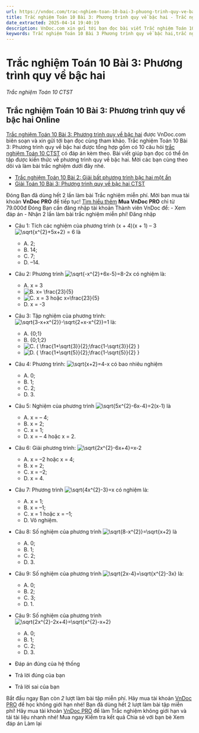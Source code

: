 ```yaml
---
url: https://vndoc.com/trac-nghiem-toan-10-bai-3-phuong-trinh-quy-ve-bac-hai-290342
title: Trắc nghiệm Toán 10 Bài 3: Phương trình quy về bậc hai - Trắc nghiệm Toán 10 CTST - VnDoc.com
date_extracted: 2025-04-14 19:40:19
description: VnDoc.com xin gửi tới bạn đọc bài viết Trắc nghiệm Toán 10 Bài 3: Phương trình quy về bậc hai để bạn đọc cùng tham khảo.
keywords: Trắc nghiệm Toán 10 Bài 3 Phương trình quy về bậc hai,trắc nghiệm toán 10,trắc nghiệm toán 10 CTST,trắc nghiệm toán 10 bài 3,toán 10,toán 10 CTST,toán 10 bài 3,phương trình quy về bậc hai
---
```


# Trắc nghiệm Toán 10 Bài 3: Phương trình quy về bậc hai
 _Trắc nghiệm Toán 10 CTST_
## Trắc nghiệm Toán 10 Bài 3: Phương trình quy về bậc hai Online
[Trắc nghiệm Toán 10 Bài 3: Phương trình quy về bậc hai](<https://vndoc.com/trac-nghiem-toan-10-bai-3-phuong-trinh-quy-ve-bac-hai-290342>) được VnDoc.com biên soạn và xin gửi tới bạn đọc cùng tham khảo.
Trắc nghiệm Toán 10 Bài 3: Phương trình quy về bậc hai được tổng hợp gồm có 10 câu hỏi [trắc nghiệm Toán 10 CTST](<https://vndoc.com/trac-nghiem-toan-10-ctst>) có đáp án kèm theo. Bài viết giúp bạn đọc có thể ôn tập được kiến thức về phương trình quy về bậc hai. Mời các bạn cùng theo dõi và làm bài trắc nghiệm dưới đây nhé.
  * [Trắc nghiệm Toán 10 Bài 2: Giải bất phương trình bậc hai một ẩn](<https://vndoc.com/trac-nghiem-toan-10-bai-2-giai-bat-phuong-trinh-bac-hai-mot-an-290290>)
  * [Giải Toán 10 Bài 3: Phương trình quy về bậc hai CTST](<https://vndoc.com/giai-toan-10-bai-3-phuong-trinh-quy-ve-bac-hai-ctst-283517>)

Đóng
Bạn đã dùng hết 2 lần làm bài Trắc nghiệm miễn phí. Mời bạn mua tài khoản **VnDoc PRO** để tiếp tục\! [Tìm hiểu thêm](</pro>)
**Mua VnDoc PRO** chỉ từ 79.000đ
Đóng
Bạn cần đăng nhập tài khoản Thành viên VnDoc để:
\- Xem đáp án
\- Nhận 2 lần làm bài trắc nghiệm miễn phí\!
Đăng nhập 
  * Câu 1:
Tích các nghiệm của phương trình \(x + 4\)\(x + 1\) – 3 ![\\sqrt{x^{2}+5x+2}](https://tex.vdoc.vn?tex=%5Csqrt%7Bx%5E%7B2%7D%2B5x%2B2%7D) = 6 là
    * A. 2;
    * B. 14;
    * C. 7;
    * D. –14.
  * Câu 2:
Phương trình ![\\sqrt{-x^{2}+6x-5}=8-2x](https://tex.vdoc.vn?tex=%5Csqrt%7B-x%5E%7B2%7D%2B6x-5%7D%3D8-2x) có nghiệm là:
    * A. x = 3
    * ![B. x= \\frac{23}{5}](https://tex.vdoc.vn?tex=B.%20x%3D%20%5Cfrac%7B23%7D%7B5%7D)
    * ![C. x = 3 hoặc x=\\frac{23}{5}](https://tex.vdoc.vn?tex=C.%20x%20%3D%203%20ho%E1%BA%B7c%20x%3D%5Cfrac%7B23%7D%7B5%7D)
    * D. x = -3
  * Câu 3:
Tập nghiệm của phương trình: ![\\sqrt{3-x+x^{2}}-\\sqrt{2+x-x^{2}}=1](https://tex.vdoc.vn?tex=%5Csqrt%7B3-x%2Bx%5E%7B2%7D%7D-%5Csqrt%7B2%2Bx-x%5E%7B2%7D%7D%3D1) là:
    * A. \{0;1\}
    * B. \{0;1;2\}
    * ![C. \( \\frac{1+\\sqrt{3}}{2};\\frac{1-\\sqrt{3}}{2} \)](https://tex.vdoc.vn?tex=C.%20\(%20%5Cfrac%7B1%2B%5Csqrt%7B3%7D%7D%7B2%7D%3B%5Cfrac%7B1-%5Csqrt%7B3%7D%7D%7B2%7D%20\))
    * ![D. { \\frac{1+\\sqrt{5}}{2};\\frac{1-\\sqrt{5}}{2} }](https://tex.vdoc.vn?tex=D.%20%7B%20%5Cfrac%7B1%2B%5Csqrt%7B5%7D%7D%7B2%7D%3B%5Cfrac%7B1-%5Csqrt%7B5%7D%7D%7B2%7D%20%7D)
  * Câu 4:
Phương trình: ![\\sqrt{x+2}=4-x](https://tex.vdoc.vn?tex=%5Csqrt%7Bx%2B2%7D%3D4-x) có bao nhiêu nghiệm
    * A. 0;
    * B. 1;
    * C. 2;
    * D. 3.
  * Câu 5:
Nghiệm của phương trình ![\\sqrt{5x^{2}-6x-4}=2\(x-1\)](https://tex.vdoc.vn?tex=%5Csqrt%7B5x%5E%7B2%7D-6x-4%7D%3D2\(x-1\)) là
    * A. x = – 4;
    * B. x = 2;
    * C. x = 1;
    * D. x = – 4 hoặc x = 2.
  * Câu 6:
Giải phương trình: ![\\sqrt{2x^{2}-6x+4}=x-2](https://tex.vdoc.vn?tex=%5Csqrt%7B2x%5E%7B2%7D-6x%2B4%7D%3Dx-2)
    * A. x = –2 hoặc x = 4;
    * B. x = 2;
    * C. x = –2;
    * D. x = 4.
  * Câu 7:
Phương trình ![\\sqrt{4x^{2}-3}=x](https://tex.vdoc.vn?tex=%5Csqrt%7B4x%5E%7B2%7D-3%7D%3Dx) có nghiệm là:
    * A. x = 1;
    * B. x = –1;
    * C. x = 1 hoặc x = –1;
    * D. Vô nghiệm.
  * Câu 8:
Số nghiệm của phương trình ![\\sqrt{8-x^{2}}=\\sqrt{x+2}](https://tex.vdoc.vn?tex=%5Csqrt%7B8-x%5E%7B2%7D%7D%3D%5Csqrt%7Bx%2B2%7D) là
    * A. 0;
    * B. 1;
    * C. 2;
    * D. 3.
  * Câu 9:
Số nghiệm của phương trình ![\\sqrt{2x-4}=\\sqrt{x^{2}-3x}](https://tex.vdoc.vn?tex=%5Csqrt%7B2x-4%7D%3D%5Csqrt%7Bx%5E%7B2%7D-3x%7D) là:
    * A. 0;
    * B. 2;
    * C. 3;
    * D. 1.
  * Câu 9:
Số nghiệm của phương trình ![\\sqrt{2x^{2}-2x+4}=\\sqrt{x^{2}-x+2}](https://tex.vdoc.vn?tex=%5Csqrt%7B2x%5E%7B2%7D-2x%2B4%7D%3D%5Csqrt%7Bx%5E%7B2%7D-x%2B2%7D)
    * A. 0;
    * B. 1;
    * C. 2;
    * D. 3.

  * Đáp án đúng của hệ thống
  * Trả lời đúng của bạn
  * Trả lời sai của bạn

Bắt đầu ngay
Bạn còn _2_ lượt làm bài tập miễn phí. Hãy mua tài khoản [VnDoc PRO](</pro>) để học không giới hạn nhé\!  Bạn đã dùng hết 2 lượt làm bài tập miễn phí\! Hãy mua tài khoản [VnDoc PRO](</pro>) để làm Trắc nghiệm không giới hạn và tải tài liệu nhanh nhé\!  Mua ngay
Kiểm tra kết quả Chia sẻ với bạn bè Xem đáp án Làm lại
